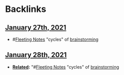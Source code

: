 
# Backlinks
## [January 27th, 2021](<January 27th, 2021.md>)
- #[Fleeting Notes](<Fleeting Notes.md>) "cycles" of [brainstorming](<brainstorming.md>)

## [January 28th, 2021](<January 28th, 2021.md>)
- **[Related](<Related.md>):** "#[Fleeting Notes](<Fleeting Notes.md>) "cycles" of [brainstorming](<brainstorming.md>)

